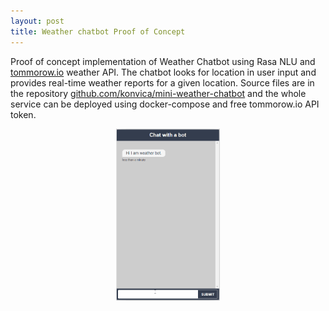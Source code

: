 ```yaml
---
layout: post
title: Weather chatbot Proof of Concept
---
```


Proof of concept implementation of Weather Chatbot using Rasa NLU and [tommorow.io](https://app.tomorrow.io/) weather API. The chatbot looks for location in user input and provides real-time weather reports for a given location. Source files are in the repository [github.com/konvica/mini-weather-chatbot](https://github.com/konvica/mini-weather-chatbot) and the whole service can be deployed using docker-compose and free tommorow.io API token.
<p align="center">
<a href="{{ site.baseurl }}{{ post.url }}">
    <img src="/images/weather_chatbot.gif" height="275px"/>
</a>
</p>

